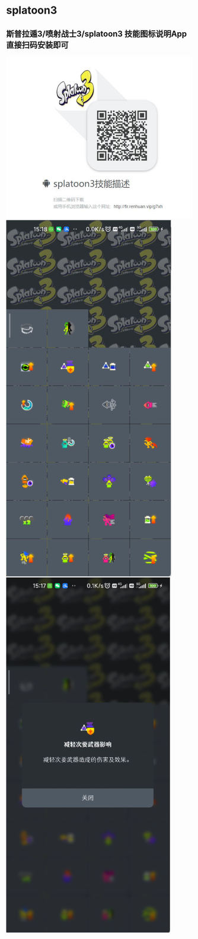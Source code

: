 # splatoon3
## 斯普拉遁3/喷射战士3/splatoon3 技能图标说明App 直接扫码安装即可
![下载二维码](/qr.jpg)
![下载二维码](/img_1.jpg)
![下载二维码](/img_2.jpg)
